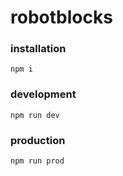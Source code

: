 # robotblocks

### installation
`npm i`

### development
`npm run dev`

### production
`npm run prod`